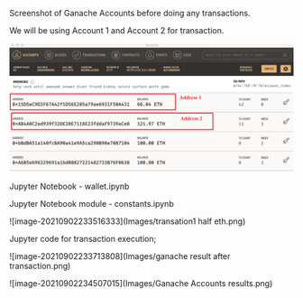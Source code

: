 

Screenshot of Ganache Accounts before doing any transactions.

We will be using Account 1 and Account 2 for transaction.

![image-20210902232118745](Images/image-20210902232118745.png)





Jupyter Notebook - wallet.ipynb

Jupyter Notebook module - constants.ipynb







![image-20210902233516333](Images/transation1 half eth.png)



Jupyter code for transaction execution; 

![image-20210902233713808](Images/ganache result after transaction.png)







![image-20210902234507015](Images/Ganache Accounts results.png)

